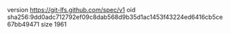 version https://git-lfs.github.com/spec/v1
oid sha256:9dd0adc712792ef09c8dab568d9b35d1ac1453f43224ed6416cb5ce67bb49471
size 1961
